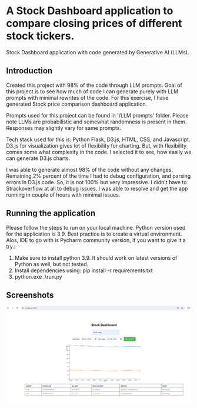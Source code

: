 # A Stock Dashboard application to compare closing prices of different stock tickers. 
Stock Dashboard application with code generated by Generative AI (LLMs). 

## Introduction 
Created this project with 98% of the code through LLM prompts. Goal of this project is to see how much of code I can generate 
purely with LLM prompts with minimal rewrites of the code. For this exercise, I have generated Stock price comparison dashboard application. 

Prompts used for this project can be found in '/LLM prompts' folder. Please note LLMs are probabilistic and somewhat randomness is present in them. Responses may slightly 
vary for same prompts. 

Tech stack used for this is: Python Flask, D3.js, HTML, CSS, and Javascript. D3.js for visualization gives lot of flexibility for charting. But, with flexibility comes some what complexity in the code. I selected it to see, how easily we can generate D3.js charts. 

I was able to generate almost 98% of the code without any changes. Remaining 2% percent of the time I had to debug configuration, 
and parsing errors in D3.js code. So, it is not 100% but very impressive. I didn't have to Strackoverflow at all to debug issues. 
I was able to resolve and get the app running in couple of hours with minimal issues. 

## Running the application 

Please follow the steps to run on your local machine. Python version used for the application is 3.9. Best practice is to create a virtual environment. Alos, IDE to go with is Pycharm community version, if you want to give it a try.:
 
 1. Make sure to install python 3.9. It should work on latest versions of Python as well, but not tested. 
 2. Install dependencies using: pip install -r requirements.txt 
 2. python.exe .\run.py


## Screenshots

![Alt text](app_home_page.png?raw=true "Stock Dashboard App")

